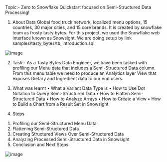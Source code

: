 Topic:- Zero to Snowflake Quickstart focused on Semi-Structured Data Processing!

1)	About Data
Global food truck network, localized menu options, 15 countries, 30 major cities, and 15 core brands. It is created by snowflake team as frosty tasty bytes. For this project, we used the Snowflake web interface known as Snowsight. We are doing setup by link 
samples/tasty_bytes/tb_introduction.sql

![image](https://github.com/Akanksha-neural-networks/cdkglobal-snowflake-tastybytes/assets/101962662/97401afd-12cb-49f9-8d12-dc85f8c149eb)

2)  Task:-
As a Tasty Bytes Data Engineer, we have been tasked with profiling our Menu data that includes a Semi-Structured Data column. From this menu table we need to produce an Analytics layer View that exposes Dietary and Ingredient data to our end users.

3)	What was learnt
•	What a Variant Data Type is
•	How to Use Dot Notation to Query Semi-Structured Data
•	How to Flatten Semi-Structured Data
•	How to Analyze Arrays
•	How to Create a View
•	How to Build a Chart from a Result Set in Snowsight

4)	Steps
1.	Profiling our Semi-Structured Menu Data
2.	Flattening Semi-Structured Data
3.	Creating Structured Views Over Semi-Structured Data
4.	Analyzing Processed Semi-Structured Data in Snowsight
5.	Conclusion and Next Steps

![image](https://github.com/Akanksha-neural-networks/cdkglobal-snowflake-tastybytes/assets/101962662/6f6b6c10-3493-4106-8ebc-abf3fcc6ef4f)
